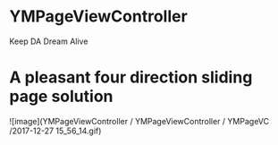 # YMPageViewController
Keep DA Dream Alive
# A pleasant four direction sliding page solution
![image](YMPageViewController / YMPageViewController / YMPageVC /2017-12-27 15_56_14.gif)
